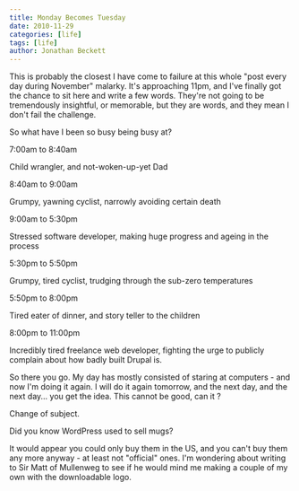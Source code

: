 ```yaml
---
title: Monday Becomes Tuesday
date: 2010-11-29
categories: [life]
tags: [life]
author: Jonathan Beckett
---
```


This is probably the closest I have come to failure at this whole "post every day during November" malarky. It's approaching 11pm, and I've finally got the chance to sit here and write a few words. They're not going to be tremendously insightful, or memorable, but they are words, and they mean I don't fail the challenge.

So what have I been so busy being busy at?

7:00am to 8:40am

Child wrangler, and not-woken-up-yet Dad

8:40am to 9:00am

Grumpy, yawning cyclist, narrowly avoiding certain death

9:00am to 5:30pm

Stressed software developer, making huge progress and ageing in the process

5:30pm to 5:50pm

Grumpy, tired cyclist, trudging through the sub-zero temperatures

5:50pm to 8:00pm

Tired eater of dinner, and story teller to the children

8:00pm to 11:00pm

Incredibly tired freelance web developer, fighting the urge to publicly complain about how badly built Drupal is.

So there you go. My day has mostly consisted of staring at computers - and now I'm doing it again. I will do it again tomorrow, and the next day, and the next day... you get the idea. This cannot be good, can it ?

Change of subject.

Did you know WordPress used to sell mugs?

It would appear you could only buy them in the US, and you can't buy them any more anyway - at least not "official" ones. I'm wondering about writing to Sir Matt of Mullenweg to see if he would mind me making a couple of my own with the downloadable logo.